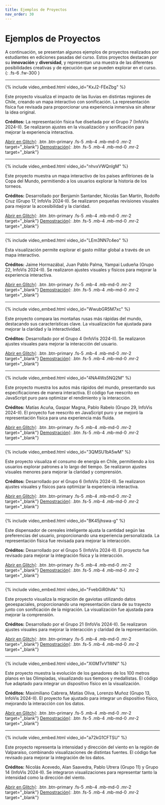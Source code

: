 ```yaml
---
title: Ejemplos de Proyectos
nav_order: 30
---
```


# Ejemplos de Proyectos

A continuación, se presentan algunos ejemplos de proyectos realizados por estudiantes en ediciones pasadas del curso. Estos proyectos destacan por su **innovación** y **diversidad**, y representan una muestra de las diferentes posibilidades creativas y de ejecución que se pueden explorar en el curso.
{: .fs-6 .fw-300 }

---

{% include video_embed.html video_id="KxJ2-FEeZbg" %}

Este proyecto visualiza el impacto de las lluvias en distintas regiones de Chile, creando un mapa interactivo con sonificación. La representación física fue revisada para proporcionar una experiencia inmersiva sin alterar la idea original.

**Créditos:** La representación física fue diseñada por el Grupo 7 (InfoVis 2024-II). Se realizaron ajustes en la visualización y sonificación para mejorar la experiencia interactiva.

[Abrir en Glitch](https://glitch.com/edit/#!/infovis-rain-river){: .btn .btn-primary .fs-5 .mb-4 .mb-md-0 .mr-2 target="_blank"}
[Demostración](https://infovis-rain-river.glitch.me/){: .btn .fs-5 .mb-4 .mb-md-0 .mr-2 target="_blank"}

---

{% include video_embed.html video_id="nhvxVWQnIgM" %}

Este proyecto muestra un mapa interactivo de los países anfitriones de la Copa del Mundo, permitiendo a los usuarios explorar la historia de los torneos.

**Créditos:** Desarrollado por Benjamín Santander, Nicolás San Martín, Rodolfo Cruz (Grupo 17, InfoVis 2024-II). Se realizaron pequeñas revisiones visuales para mejorar la accesibilidad y la claridad.

[Abrir en Glitch](https://glitch.com/edit/#!/infovis-world-cup-map){: .btn .btn-primary .fs-5 .mb-4 .mb-md-0 .mr-2 target="_blank"}
[Demostración](https://infovis-world-cup-map.glitch.me/){: .btn .fs-5 .mb-4 .mb-md-0 .mr-2 target="_blank"}

---

{% include video_embed.html video_id="LEm3NN7c4eo" %}

Esta visualización permite explorar el gasto militar global a través de un mapa interactivo.

**Créditos:** Jaime Hormazábal, Juan Pablo Palma, Yampai Ludueña (Grupo 22, InfoVis 2024-II). Se realizaron ajustes visuales y físicos para mejorar la experiencia interactiva.

[Abrir en Glitch](https://glitch.com/edit/#!/infovis-military-expenditure){: .btn .btn-primary .fs-5 .mb-4 .mb-md-0 .mr-2 target="_blank"}
[Demostración](https://infovis-military-expenditure.glitch.me/){: .btn .fs-5 .mb-4 .mb-md-0 .mr-2 target="_blank"}

---

{% include video_embed.html video_id="WwubGR5M7xc" %}

Este proyecto compara las montañas rusas más rápidas del mundo, destacando sus características clave. La visualización fue ajustada para mejorar la claridad y la interactividad.

**Créditos:** Desarrollado por el Grupo 4 (InfoVis 2024-II). Se realizaron ajustes visuales para mejorar la interacción del usuario.

[Abrir en Glitch](https://glitch.com/edit/#!/infovis-montanas-rusas){: .btn .btn-primary .fs-5 .mb-4 .mb-md-0 .mr-2 target="_blank"}
[Demostración](https://infovis-montanas-rusas.glitch.me/){: .btn .fs-5 .mb-4 .mb-md-0 .mr-2 target="_blank"}

---

{% include video_embed.html video_id="4NA4Ws5NQ2M" %}

Este proyecto muestra los autos más rápidos del mundo, presentando sus especificaciones de manera interactiva. El código fue reescrito en JavaScript puro para optimizar el rendimiento y la interacción.

**Créditos:** Matías Acuña, Gaspar Magna, Pablo Rabelo (Grupo 29, InfoVis 2024-II). El proyecto fue reescrito en JavaScript puro y se mejoró la representación física para una experiencia más fluida.

[Abrir en Glitch](https://glitch.com/edit/#!/infovis-car-speed-records){: .btn .btn-primary .fs-5 .mb-4 .mb-md-0 .mr-2 target="_blank"}
[Demostración](https://infovis-car-speed-records.glitch.me/){: .btn .fs-5 .mb-4 .mb-md-0 .mr-2 target="_blank"}

---

{% include video_embed.html video_id="3QMSU1bA5wM" %}

Este proyecto visualiza el consumo de energía en Chile, permitiendo a los usuarios explorar patrones a lo largo del tiempo. Se realizaron ajustes visuales menores para mejorar la claridad y comprensión.

**Créditos:** Desarrollado por el Grupo 6 (InfoVis 2024-II). Se realizaron ajustes visuales y físicos para optimizar la experiencia interactiva.

[Abrir en Glitch](https://glitch.com/edit/#!/infovis-electricity-chile){: .btn .btn-primary .fs-5 .mb-4 .mb-md-0 .mr-2 target="_blank"}
[Demostración](https://infovis-electricity-chile.glitch.me/){: .btn .fs-5 .mb-4 .mb-md-0 .mr-2 target="_blank"}

---

{% include video_embed.html video_id="BK45jhswa-g" %}

Este dispensador de cereales inteligente ajusta la cantidad según las preferencias del usuario, proporcionando una experiencia personalizada. La representación física fue revisada para mejorar la interacción.

**Créditos:** Desarrollado por el Grupo 5 (InfoVis 2024-II). El proyecto fue revisado para mejorar la integración física y la interacción.

[Abrir en Glitch](https://glitch.com/edit/#!/infovis-cereales-calorias){: .btn .btn-primary .fs-5 .mb-4 .mb-md-0 .mr-2 target="_blank"}
[Demostración](https://infovis-cereales-calorias.glitch.me/){: .btn .fs-5 .mb-4 .mb-md-0 .mr-2 target="_blank"}

---

{% include video_embed.html video_id="FvebGiR0hAk" %}

Este proyecto visualiza la migración de gaviotas utilizando datos geoespaciales, proporcionando una representación clara de su trayecto junto con sonificación de la migración. La visualización fue ajustada para mejorar la comprensión.

**Créditos:** Desarrollado por el Grupo 21 (InfoVis 2024-II). Se realizaron ajustes visuales para mejorar la interacción y claridad de la representación.

[Abrir en Glitch](https://glitch.com/edit/#!/infovis-migracion-gaviotas){: .btn .btn-primary .fs-5 .mb-4 .mb-md-0 .mr-2 target="_blank"}
[Demostración](https://infovis-migracion-gaviotas.glitch.me/){: .btn .fs-5 .mb-4 .mb-md-0 .mr-2 target="_blank"}

---

{% include video_embed.html video_id="XI0MTvV1WNI" %}

Este proyecto muestra la evolución de los ganadores de los 100 metros planos en las Olimpiadas, visualizando sus tiempos y medallistas. El código fue adaptado para integrar un dispositivo físico en la visualización.

**Créditos:** Maximiliano Cabrera, Matías Oliva, Lorenzo Muñoz (Grupo 13, InfoVis 2024-II). El proyecto fue ajustado para integrar un dispositivo físico, mejorando la interacción con los datos.

[Abrir en Glitch](https://glitch.com/edit/#!/infovis-medallistas-olimpiadas){: .btn .btn-primary .fs-5 .mb-4 .mb-md-0 .mr-2 target="_blank"}
[Demostración](https://infovis-medallistas-olimpiadas.glitch.me/){: .btn .fs-5 .mb-4 .mb-md-0 .mr-2 target="_blank"}

---

{% include video_embed.html video_id="a72kG1CFTSU" %}

Este proyecto representa la intensidad y dirección del viento en la región de Valparaíso, combinando visualizaciones de distintas fuentes. El código fue revisado para mejorar la integración de los datos.

**Créditos:** Nicolás Acevedo, Alan Saavedra, Pablo Utrera (Grupo 11) y Grupo 14 (InfoVis 2024-II). Se integraron visualizaciones para representar tanto la intensidad como la dirección del viento.

[Abrir en Glitch](https://glitch.com/edit/#!/infovis-wind-intensity){: .btn .btn-primary .fs-5 .mb-4 .mb-md-0 .mr-2 target="_blank"}
[Demostración](https://infovis-wind-intensity.glitch.me/){: .btn .fs-5 .mb-4 .mb-md-0 .mr-2 target="_blank"}
